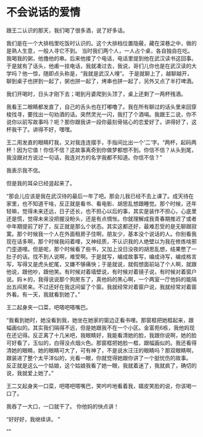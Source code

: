 不会说话的爱情
==============

跟王二认识的那天，我们喝了很多酒，说了好多话。

我们是在一个大排档里吃饭时认识的。这个大排档位置隐蔽，藏在深巷之中，做的是熟人生意，一般人寻它不到。 当时我们两个人，一人占个桌，各自独自在吃。我喝我的粥，他撸他的串。后来他接了个电话，电话里提到他在武汉读书这回事。于是就有了话头，他甫一挂电话，我就凑过去，我说，哥们儿你也是在武汉读的大学吗？他一惊，随即点头称是，“我就是武汉人哩”。 于是就聊上了，越聊越开，聊到桌子也拼到一起了，粥也拼一起了，烤串也拼一起了，另外又点了半打啤酒。

我们开喝时，日头才刚下去；喝到月婆爬到头顶了，桌上还剩了一两杯残酒。

我看王二眼睛都发直了，自己的舌头也在打嘟噜了。我在所有聊过的话头里来回穿梭找寻，要找出一句劝酒的话。突然灵光一闪，我打了个酒嗝。我跟王二说，你不说你以前写故事吗？呃？那你跟我讲一段你最刻骨铭心的恋爱好了。讲得好了，这杯我干了。讲得不好，嘿嘿。

王二用发直的眼睛盯我，又对我连连摆手，手指间比出一个‘二’字。“两杯，起码两杯！因为它值！你信不信？这故事离奇到你做梦都想不到。你信不信？从头到尾，我没跟对方说过一句话，我连对方的名字我都不知道。你信不信？”

我表示我不信。

但是我的耳朵已经竖起来了。

“那会儿应该是我在武汉待的最后一年了吧。那会儿我已经不去上课了。成天待在家里，也不知道干啥，反正就是看书、看电影、胡思乱想跟睡觉。那个时候，还年轻嘛，觉得未来还远，日子还长，也不担心以后的事，其实是装作不担心，心底里还是慌，觉得未来没把握没盼头，还是有点惆怅。你就理解成我青春期推迟了或者中年期提前了好了，反正就是那么个状态。其实这都还好，最难忍受的是无聊跟寂寞。那个时候我一个人在外面租房子住啊，朋友少，基本没个说话的人。你别看我现在话多啊，那个时候我闷着哩，又神经质，不认识我的人绝壁以为我在修炼啥邪门歪道哩。但是呢，那个时候看了些书，又加上没日没夜的胡思乱想，结果憋了一肚子的话。找不到人说啊，难受啊。于是就写，编成故事写，编成诗写，编成格言写，写得又是虎头蛇尾，又嫌不够痛快；于是就说，就假想面前站了个人啊，就跟他说，跟他吵，跟他笑。有时候对着墙壁说，有时候对着镜子说，有时候对着窗户说。妈＊的，我得说说那个狗房东了，真他妈的黑心啊，一个两室一厅他妈的能隔出五间房来。不过还好在我这间留了个窗。我就经常对着窗户说，我就经常对着窗外看。有一天，我就看到她了。”

王二起身夹一口菜，吧嗒吧嗒嘴巴。

“我看到她时，她没看到我，她坐在她家的窗边正看书哩。那窗框把她框起来，跟幅画似的。其实我们隔得不远，但是她跟我不在一个小区。金富苑6栋，我他妈现在还记得。反正离了十几米吧，我眼睛好，我能看清她的脸，我跟你说啊，她的脸可好看了，玉似的，白得没点烟火色。那窗框把她脸一框，跟幅画似的。我还看得清她的眼睛，她的眼睛可大了，可有神了，不是说水汪汪的眼睛吗？那双眼睛啊，跟装进了整个太平洋似的，光看一眼，你就觉得她跟你讲了一个挺忧伤的故事。 反正就是这么一个姑娘，这个姑娘我看了她一眼，我就着迷了，我就疯了，确切的说，我就爱上她了。”

王二又起身夹一口菜，吧嗒吧嗒嘴巴，笑吟吟地看着我，嬉皮笑脸的说，你该喝一口了。

我吞了一大口，一口就干了。 你他妈的快点讲！

“好好好，我继续讲。 ”

“”


